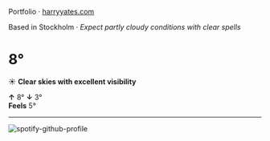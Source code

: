 Portfolio · [harryyates.com](https://harryyates.com)

<!-- WEATHER_START -->
Based in Stockholm · *Expect partly cloudy conditions with clear spells*

# 8°
☀️ **Clear skies with excellent visibility**

**↑** 8° **↓** 3°  
**Feels** 5°

---
<!-- WEATHER_END -->

<p align="left">
  <a>
    <img src="https://spotify-github-profile.kittinanx.com/api/view?uid=bigbello&cover_image=true&theme=natemoo-re&show_offline=true&background_color=121212&interchange=false&bar_color=53b14f&bar_color_cover=false" alt="spotify-github-profile">
  </a>
</p>